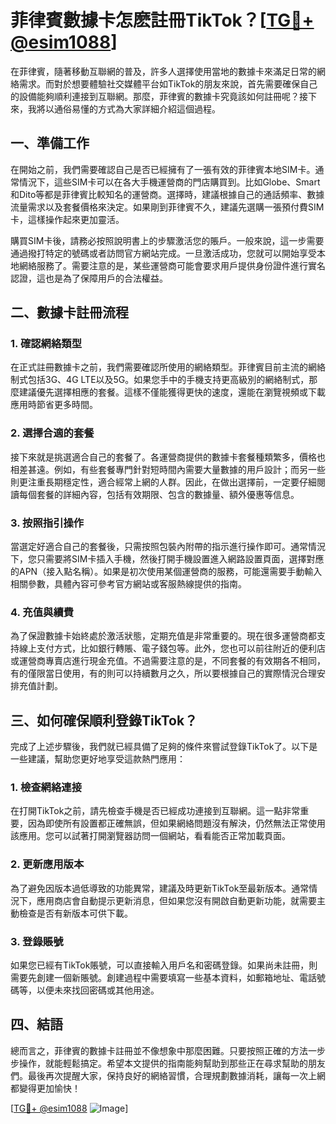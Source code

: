 # 菲律賓數據卡怎麽註冊TikTok？[[TG💪+ @esim1088](https://t.me/s/esim1088)]

在菲律賓，隨著移動互聯網的普及，許多人選擇使用當地的數據卡來滿足日常的網絡需求。而對於想要體驗社交媒體平台如TikTok的朋友來說，首先需要確保自己的設備能夠順利連接到互聯網。那麼，菲律賓的數據卡究竟該如何註冊呢？接下來，我將以通俗易懂的方式為大家詳細介紹這個過程。

## 一、準備工作

在開始之前，我們需要確認自己是否已經擁有了一張有效的菲律賓本地SIM卡。通常情況下，這些SIM卡可以在各大手機運營商的門店購買到。比如Globe、Smart和Dito等都是菲律賓比較知名的運營商。選擇時，建議根據自己的通話頻率、數據流量需求以及套餐價格來決定。如果剛到菲律賓不久，建議先選購一張預付費SIM卡，這樣操作起來更加靈活。

購買SIM卡後，請務必按照說明書上的步驟激活您的賬戶。一般來說，這一步需要通過撥打特定的號碼或者訪問官方網站完成。一旦激活成功，您就可以開始享受本地網絡服務了。需要注意的是，某些運營商可能會要求用戶提供身份證件進行實名認證，這也是為了保障用戶的合法權益。

## 二、數據卡註冊流程

### 1. 確認網絡類型

在正式註冊數據卡之前，我們需要確認所使用的網絡類型。菲律賓目前主流的網絡制式包括3G、4G LTE以及5G。如果您手中的手機支持更高級別的網絡制式，那麼建議優先選擇相應的套餐。這樣不僅能獲得更快的速度，還能在瀏覽視頻或下載應用時節省更多時間。

### 2. 選擇合適的套餐

接下來就是挑選適合自己的套餐了。各運營商提供的數據卡套餐種類繁多，價格也相差甚遠。例如，有些套餐專門針對短時間內需要大量數據的用戶設計；而另一些則更注重長期穩定性，適合經常上網的人群。因此，在做出選擇前，一定要仔細閱讀每個套餐的詳細內容，包括有效期限、包含的數據量、額外優惠等信息。

### 3. 按照指引操作

當選定好適合自己的套餐後，只需按照包裝內附帶的指示進行操作即可。通常情況下，您只需要將SIM卡插入手機，然後打開手機設置進入網路設置頁面，選擇對應的APN（接入點名稱）。如果是初次使用某個運營商的服務，可能還需要手動輸入相關參數，具體內容可參考官方網站或客服熱線提供的指南。

### 4. 充值與續費

為了保證數據卡始終處於激活狀態，定期充值是非常重要的。現在很多運營商都支持線上支付方式，比如銀行轉賬、電子錢包等。此外，您也可以前往附近的便利店或運營商專賣店進行現金充值。不過需要注意的是，不同套餐的有效期各不相同，有的僅限當日使用，有的則可以持續數月之久，所以要根據自己的實際情況合理安排充值計劃。

## 三、如何確保順利登錄TikTok？

完成了上述步驟後，我們就已經具備了足夠的條件來嘗試登錄TikTok了。以下是一些建議，幫助您更好地享受這款熱門應用：

### 1. 檢查網絡連接

在打開TikTok之前，請先檢查手機是否已經成功連接到互聯網。這一點非常重要，因為即使所有設置都正確無誤，但如果網絡問題沒有解決，仍然無法正常使用該應用。您可以試著打開瀏覽器訪問一個網站，看看能否正常加載頁面。

### 2. 更新應用版本

為了避免因版本過低導致的功能異常，建議及時更新TikTok至最新版本。通常情況下，應用商店會自動提示更新消息，但如果您沒有開啟自動更新功能，就需要主動檢查是否有新版本可供下載。

### 3. 登錄賬號

如果您已經有TikTok賬號，可以直接輸入用戶名和密碼登錄。如果尚未註冊，則需要先創建一個新賬號。創建過程中需要填寫一些基本資料，如郵箱地址、電話號碼等，以便未來找回密碼或其他用途。

## 四、結語

總而言之，菲律賓的數據卡註冊並不像想象中那麼困難。只要按照正確的方法一步步操作，就能輕鬆搞定。希望本文提供的指南能夠幫助到那些正在尋求幫助的朋友們。最後再次提醒大家，保持良好的網絡習慣，合理規劃數據消耗，讓每一次上網都變得更加愉快！

[[TG💪+ @esim1088](https://t.me/s/esim1088) ![Image](https://i.postimg.cc/4NQfJmqS/Snipaste-2025-05-13-00-14-12.png)]